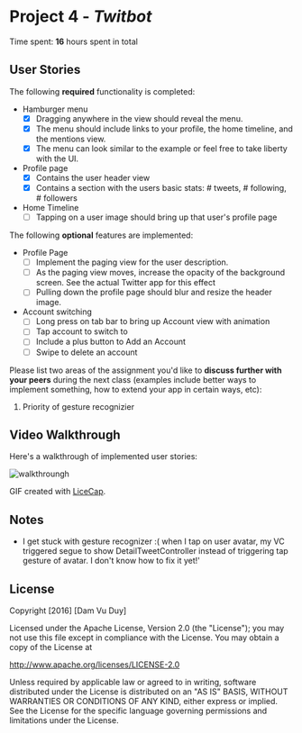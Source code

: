 # Project 4 - *Twitbot*

Time spent: **16** hours spent in total

## User Stories

The following **required** functionality is completed:

- Hamburger menu
    - [x] Dragging anywhere in the view should reveal the menu.
    - [x] The menu should include links to your profile, the home timeline, and the mentions view.
    - [x] The menu can look similar to the example or feel free to take liberty with the UI.
- Profile page
    - [x] Contains the user header view
    - [x] Contains a section with the users basic stats: # tweets, # following, # followers
- Home Timeline
    - [ ] Tapping on a user image should bring up that user's profile page

The following **optional** features are implemented:

- Profile Page
    - [ ] Implement the paging view for the user description.
    - [ ] As the paging view moves, increase the opacity of the background screen. See the actual Twitter app for this effect
    - [ ] Pulling down the profile page should blur and resize the header image.
- Account switching
    - [ ] Long press on tab bar to bring up Account view with animation
    - [ ] Tap account to switch to
    - [ ] Include a plus button to Add an Account
    - [ ] Swipe to delete an account

Please list two areas of the assignment you'd like to **discuss further with your peers** during the next class (examples include better ways to implement something, how to extend your app in certain ways, etc):

1. Priority of gesture recognizier

## Video Walkthrough

Here's a walkthrough of implemented user stories:

![walkthroungh](Twitbot.gif)

GIF created with [LiceCap](http://www.cockos.com/licecap/).

## Notes

- I get stuck with gesture recognizer :( when I tap on user avatar, my VC triggered segue to show DetailTweetController instead of triggering tap gesture of avatar. I don't know how to fix it yet!'

## License

Copyright [2016] [Dam Vu Duy]

Licensed under the Apache License, Version 2.0 (the "License");
you may not use this file except in compliance with the License.
You may obtain a copy of the License at

http://www.apache.org/licenses/LICENSE-2.0

Unless required by applicable law or agreed to in writing, software
distributed under the License is distributed on an "AS IS" BASIS,
WITHOUT WARRANTIES OR CONDITIONS OF ANY KIND, either express or implied.
See the License for the specific language governing permissions and
limitations under the License.
